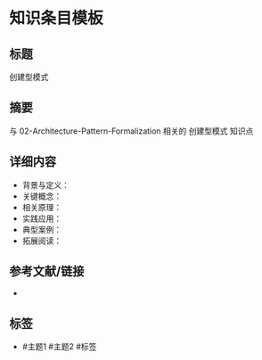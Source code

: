 # 知识条目模板

## 标题

创建型模式

## 摘要

与 02-Architecture-Pattern-Formalization 相关的 创建型模式 知识点

## 详细内容

- 背景与定义：
- 关键概念：
- 相关原理：
- 实践应用：
- 典型案例：
- 拓展阅读：

## 参考文献/链接

-

## 标签

- #主题1 #主题2 #标签

